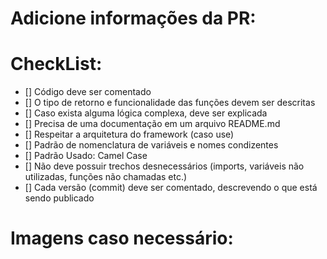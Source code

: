 # Adicione informações da PR:


# CheckList:
- [] Código deve ser comentado
- [] O tipo de retorno e funcionalidade das funções devem ser descritas
- [] Caso exista alguma lógica complexa, deve ser explicada
- [] Precisa de uma documentação em um arquivo README.md
- [] Respeitar a arquitetura do framework (caso use)
- [] Padrão de nomenclatura de variáveis e nomes condizentes
- [] Padrão Usado: Camel Case
- [] Não deve possuir trechos desnecessários (imports, variáveis não utilizadas, funções não chamadas etc.)
- [] Cada versão (commit) deve ser comentado, descrevendo o que está sendo publicado

# Imagens caso necessário: 
